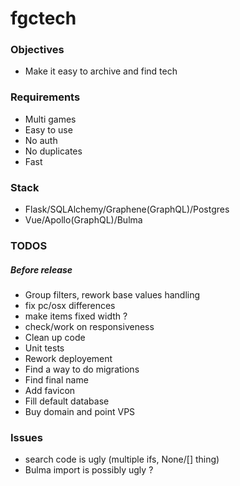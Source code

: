 # fgctech

### Objectives

- Make it easy to archive and find tech


### Requirements

- Multi games
- Easy to use
- No auth
- No duplicates
- Fast

### Stack

- Flask/SQLAlchemy/Graphene(GraphQL)/Postgres
- Vue/Apollo(GraphQL)/Bulma

### TODOS

##### Before release

- Group filters, rework base values handling
- fix pc/osx differences
- make items fixed width ?
- check/work on responsiveness
- Clean up code
- Unit tests 
- Rework deployement
- Find a way to do migrations
- Find final name
- Add favicon
- Fill default database
- Buy domain and point VPS

### Issues

- search code is ugly (multiple ifs, None/[] thing)
- Bulma import is possibly ugly ?